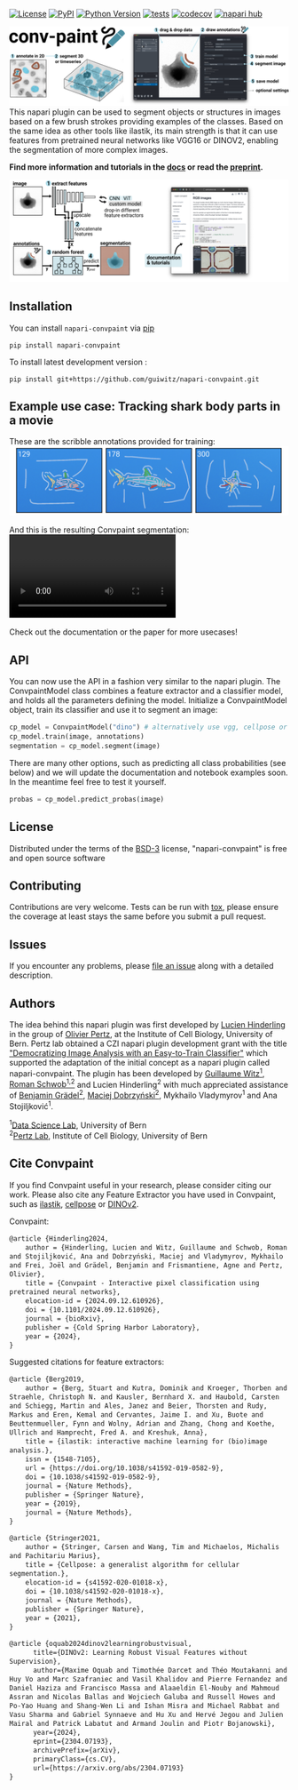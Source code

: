 
[![License](https://img.shields.io/pypi/l/napari-convpaint.svg?color=green)](https://github.com/guiwitz/napari-convpaint/raw/main/LICENSE)
[![PyPI](https://img.shields.io/pypi/v/napari-convpaint.svg?color=green)](https://pypi.org/project/napari-convpaint)
[![Python Version](https://img.shields.io/pypi/pyversions/napari-convpaint.svg?color=green)](https://python.org)
[![tests](https://github.com/guiwitz/napari-convpaint/workflows/tests/badge.svg)](https://github.com/guiwitz/napari-convpaint/actions)
[![codecov](https://codecov.io/gh/guiwitz/napari-convpaint/branch/main/graph/badge.svg)](https://codecov.io/gh/guiwitz/napari-convpaint)
[![napari hub](https://img.shields.io/endpoint?url=https://api.napari-hub.org/shields/napari-convpaint)](https://napari-hub.org/plugins/napari-convpaint)



![overview conv-paint](/images/overview_github.png)
This napari plugin can be used to segment objects or structures in images based on a few brush strokes providing examples of the classes. Based on the same idea as other tools like ilastik, its main strength is that it can use features from pretrained neural networks like VGG16 or DINOV2, enabling the segmentation of more complex images.

**Find more information and tutorials in the [docs](https://guiwitz.github.io/napari-convpaint/) or read the [preprint](https://doi.org/10.1101/2024.09.12.610926).**


![overview conv-paint](/images/network_github.png)

## Installation

You can install `napari-convpaint` via [pip]

    pip install napari-convpaint

To install latest development version :

    pip install git+https://github.com/guiwitz/napari-convpaint.git


## Example use case: Tracking shark body parts in a movie
These are the scribble annotations provided for training:
![](./images/shark_annot.png)

And this is the resulting Convpaint segmentation:
<video src="https://github.com/user-attachments/assets/6a2be1fe-25cc-4af1-9f50-aab9bc4123d9"></video>

Check out the documentation or the paper for more usecases!

## API

You can now use the API in a fashion very similar to the napari plugin. The ConvpaintModel class combines a feature extractor and a classifier model, and holds all the parameters defining the model. Initialize a ConvpaintModel object, train its classifier and use it to segment an image:

```Python
cp_model = ConvpaintModel("dino") # alternatively use vgg, cellpose or gaussian
cp_model.train(image, annotations)
segmentation = cp_model.segment(image)
```

There are many other options, such as predicting all class probabilities (see below) and we will update the documentation and notebook examples soon. In the meantime feel free to test it yourself.

```Python
probas = cp_model.predict_probas(image)
```

## License

Distributed under the terms of the [BSD-3] license,
"napari-convpaint" is free and open source software

## Contributing

Contributions are very welcome. Tests can be run with [tox], please ensure
the coverage at least stays the same before you submit a pull request.

## Issues

If you encounter any problems, please [file an issue] along with a detailed description.

[napari]: https://github.com/napari/napari
[Cookiecutter]: https://github.com/audreyr/cookiecutter
[@napari]: https://github.com/napari
[MIT]: http://opensource.org/licenses/MIT
[BSD-3]: http://opensource.org/licenses/BSD-3-Clause
[GNU GPL v3.0]: http://www.gnu.org/licenses/gpl-3.0.txt
[GNU LGPL v3.0]: http://www.gnu.org/licenses/lgpl-3.0.txt
[Apache Software License 2.0]: http://www.apache.org/licenses/LICENSE-2.0
[Mozilla Public License 2.0]: https://www.mozilla.org/media/MPL/2.0/index.txt
[cookiecutter-napari-plugin]: https://github.com/napari/cookiecutter-napari-plugin

[file an issue]: https://github.com/guiwitz/napari-convpaint/issues

[napari]: https://github.com/napari/napari
[tox]: https://tox.readthedocs.io/en/latest/
[pip]: https://pypi.org/project/pip/
[PyPI]: https://pypi.org/

## Authors

The idea behind this napari plugin was first developed by [Lucien Hinderling](https://hinderling.github.io) in the group of [Olivier Pertz](https://www.pertzlab.net/), at the Institute of Cell Biology, University of Bern. Pertz lab obtained a CZI napari plugin development grant with the title ["Democratizing Image Analysis with an Easy-to-Train Classifier"](https://chanzuckerberg.com/science/programs-resources/imaging/napari/democratizing-image-analysis-with-an-easy-to-train-classifier/) which supported the adaptation of the initial concept as a napari plugin called napari-convpaint. The plugin has been developed by [Guillaume Witz<sup>1</sup>](https://guiwitz.github.io/blog/about/), [Roman Schwob<sup>1,2</sup>](https://github.com/quasar1357) and Lucien Hinderling<sup>2</sup> with much appreciated assistance of [Benjamin Grädel<sup>2</sup>](https://x.com/benigraedel), [Maciej Dobrzyński<sup>2</sup>](https://macdobry.net), Mykhailo Vladymyrov<sup>1</sup> and Ana Stojiljković<sup>1</sup>.

<sup>1</sup>[Data Science Lab](https://www.dsl.unibe.ch/), University of Bern \
<sup>2</sup>[Pertz Lab](https://www.pertzlab.net/), Institute of Cell Biology, University of Bern 

## Cite Convpaint

If you find Convpaint useful in your research, please consider citing our work. Please also cite any Feature Extractor you have used in Convpaint, such as [ilastik](https://github.com/ilastik/ilastik-napari), [cellpose](https://cellpose.readthedocs.io/en/latest/) or [DINOv2](https://github.com/facebookresearch/dinov2).

Convpaint:
```
@article {Hinderling2024,
	author = {Hinderling, Lucien and Witz, Guillaume and Schwob, Roman and Stojiljković, Ana and Dobrzyński, Maciej and Vladymyrov, Mykhailo and Frei, Joël and Grädel, Benjamin and Frismantiene, Agne and Pertz, Olivier},
	title = {Convpaint - Interactive pixel classification using pretrained neural networks},
	elocation-id = {2024.09.12.610926},
	doi = {10.1101/2024.09.12.610926},
	journal = {bioRxiv},
	publisher = {Cold Spring Harbor Laboratory},
	year = {2024},
}
```
Suggested citations for feature extractors:
```
@article {Berg2019,
	author = {Berg, Stuart and Kutra, Dominik and Kroeger, Thorben and Straehle, Christoph N. and Kausler, Bernhard X. and Haubold, Carsten and Schiegg, Martin and Ales, Janez and Beier, Thorsten and Rudy, Markus and Eren, Kemal and Cervantes, Jaime I. and Xu, Buote and Beuttenmueller, Fynn and Wolny, Adrian and Zhang, Chong and Koethe, Ullrich and Hamprecht, Fred A. and Kreshuk, Anna},
	title = {ilastik: interactive machine learning for (bio)image analysis.},
	issn = {1548-7105},
	url = {https://doi.org/10.1038/s41592-019-0582-9},
	doi = {10.1038/s41592-019-0582-9},
	journal = {Nature Methods},
	publisher = {Springer Nature},
	year = {2019},
	journal = {Nature Methods},
}
```
```
@article {Stringer2021,
	author = {Stringer, Carsen and Wang, Tim and Michaelos, Michalis and Pachitariu Marius},
	title = {Cellpose: a generalist algorithm for cellular segmentation.},
	elocation-id = {s41592-020-01018-x},
	doi = {10.1038/s41592-020-01018-x},
	journal = {Nature Methods},
	publisher = {Springer Nature},
	year = {2021},
}
```
```
@article {oquab2024dinov2learningrobustvisual,
      title={DINOv2: Learning Robust Visual Features without Supervision}, 
      author={Maxime Oquab and Timothée Darcet and Théo Moutakanni and Huy Vo and Marc Szafraniec and Vasil Khalidov and Pierre Fernandez and Daniel Haziza and Francisco Massa and Alaaeldin El-Nouby and Mahmoud Assran and Nicolas Ballas and Wojciech Galuba and Russell Howes and Po-Yao Huang and Shang-Wen Li and Ishan Misra and Michael Rabbat and Vasu Sharma and Gabriel Synnaeve and Hu Xu and Hervé Jegou and Julien Mairal and Patrick Labatut and Armand Joulin and Piotr Bojanowski},
      year={2024},
      eprint={2304.07193},
      archivePrefix={arXiv},
      primaryClass={cs.CV},
      url={https://arxiv.org/abs/2304.07193}
}

```
